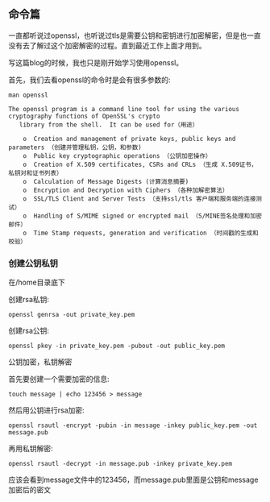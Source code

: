 ## 命令篇

一直都听说过openssl，也听说过tls是需要公钥和密钥进行加密解密，但是也一直没有去了解过这个加密解密的过程。直到最近工作上面才用到。

写这篇blog的时候，我也只是刚开始学习使用openssl。

首先，我们去看openssl的命令时是会有很多参数的:

    man openssl

    The openssl program is a command line tool for using the various cryptography functions of OpenSSL's crypto
       library from the shell.  It can be used for（用途）

        o  Creation and management of private keys, public keys and parameters （创建并管理私钥，公钥，和参数)
        o  Public key cryptographic operations （公钥加密操作）
        o  Creation of X.509 certificates, CSRs and CRLs （生成 X.509证书，私钥对和证书列表）
        o  Calculation of Message Digests (计算消息摘要)
        o  Encryption and Decryption with Ciphers （各种加解密算法）
        o  SSL/TLS Client and Server Tests （支持ssl/tls 客户端和服务端的连接测试）
        o  Handling of S/MIME signed or encrypted mail （S/MINE签名处理和加密邮件）
        o  Time Stamp requests, generation and verification （时间戳的生成和校验）

### 创建公钥私钥

在/home目录底下

创建rsa私钥:

    openssl genrsa -out private_key.pem

创建rsa公钥:

    openssl pkey -in private_key.pem -pubout -out public_key.pem

公钥加密，私钥解密

首先要创建一个需要加密的信息:

    touch message | echo 123456 > message

然后用公钥进行rsa加密:

    openssl rsautl -encrypt -pubin -in message -inkey public_key.pem -out message.pub

再用私钥解密:

    openssl rsautl -decrypt -in message.pub -inkey private_key.pem

应该会看到message文件中的123456，而message.pub里面是公钥和message加密后的密文